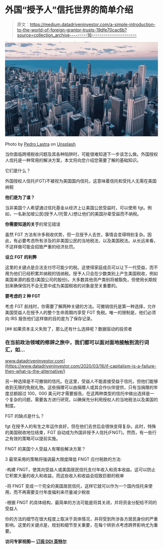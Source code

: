 # 外国“授予人”信托世界的简单介绍

> 原文：<https://medium.datadriveninvestor.com/a-simple-introduction-to-the-world-of-foreign-grantor-trusts-19dfe70cac6b?source=collection_archive---------16----------------------->

![](img/eb16afb6e79fc3b2cb2bd583a3ac6018.png)

Photo by [Pedro Lastra](https://unsplash.com/@peterlaster?utm_source=medium&utm_medium=referral) on [Unsplash](https://unsplash.com?utm_source=medium&utm_medium=referral)

当你面临跨境税收问题及其各种陷阱时，可能很难知道下一步该怎么做。外国授权人信托是一种常用的解决方案，本文将向您介绍您需要了解的基础知识。

它们是什么？

外国授权人信托(FGT)不被视为美国国内信托，这意味着信托和受托人无需在美国纳税

**他们是为了谁？**

当非美国个人希望通过信托基金从经济上让美国公民受益时，可以使用 fgt。例如，一名新加坡公民(授予人/托管人)想让他们的美国孙辈受益而不纳税。

**你需要知道的关于**的常见错误

虽然 FGT 方法有许多税收优势，但一旦授予人去世，事情会变得特别复杂。因此，有必要考虑所有涉及的非美国公民的当地税法，以及美国税法。从长远来看，不这样做可能会招致严重的经济处罚。

**设立 FGT 的利弊**

这里的关键点是合法支付尽可能少的税。这使得家庭成员可以让下一代受益，而不用为他们已经积累并纳税的钱纳税。授予人只会在少数类别上产生美国税收，例如美国来源的股息(美国公司的股份)。大多数其他资产类别将被豁免，但使用长期规划来确保信托不会无意中成为美国税收的对象是至关重要的。

**要考虑的 2 种 FGT**

考虑 FGT 航线时，你需要了解两种关键的方法。可撤销信托是第一种选择，允许美国受益人在授予人的整个生命周期内享受 FGT 免税。唯一的限制是，他们必须向 IRS 报告他们这样做的目的是为了保存记录。

[](https://www.datadriveninvestor.com/2020/03/16/if-capitalism-is-a-failure-then-what-is-the-alternative/) [## 如果资本主义失败了，那么还有什么选择呢？数据驱动的投资者

### 在当前政治领域的修辞之旅中，我们都可以面对面地接触到流行词汇，如…

www.datadriveninvestor.com](https://www.datadriveninvestor.com/2020/03/16/if-capitalism-is-a-failure-then-what-is-the-alternative/) 

另一种选择是不可撤销的信托。在这里，受益人不能直接受益于信托，但他们能够收到无限的免税礼物。这些捐赠可以由捐赠人或其合作伙伴提供，只有当捐赠的年度总额超过 100，000 美元时才需要报告。在这两种类型的信托中做出选择是一个复杂的问题，需要各方进行研究，以确保充分利用授权人的当地税法以及美国的制度。

FGT 的缺点是什么？

fgt 在授予人的有生之年运作良好，但在他们去世后会很快变得复杂。此时，特殊的美国税收地位结束，FGT 自动成为外国非授予人信托(FNGT)。然而，有一些行之有效的策略可以提前实施。

FNGT 的美国个人受益人有哪些解决方案？

3 最常采用的策略将强调最大限度降低 FNGT 应付税款的方法:

-构建 FNGT，使其向受益人或美国居民信托支付年收入和资本收益。这可以防止它积累大量的收入和收益，而这些收入和收益会招致巨额的税单

-将 FNGT 变成一个完全的美国居民信托，这样它就可以作为一个国内信托来使用，而不再需要支付年度福利来尽量减少税收

-根据 FNGT 的具体结构，最简单的方法可能是将其关闭，并将资金分配给不同的受益人

你的方法的细节在很大程度上取决于具体情况，并将受到所涉各方居民身份的严重影响。这里的关键点是，规划和细节至关重要，在每个转折点考虑跨界影响尤为重要。

**访问专家视图—** [**订阅 DDI 英特尔**](https://datadriveninvestor.com/ddi-intel)